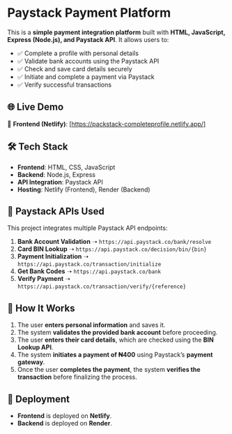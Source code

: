 #  Paystack Payment Platform

This is a **simple payment integration platform** built with **HTML, JavaScript, Express (Node.js), and Paystack API**. It allows users to:
- ✅ Complete a profile with personal details
- ✅ Validate bank accounts using the Paystack API
- ✅ Check and save card details securely
- ✅ Initiate and complete a payment via Paystack
- ✅ Verify successful transactions

## 🌐 **Live Demo**
🔗 **Frontend (Netlify)**: [https://packstack-completeprofile.netlify.app/]  

## 🛠️ **Tech Stack**
- **Frontend**: HTML, CSS, JavaScript
- **Backend**: Node.js, Express
- **API Integration**: Paystack API
- **Hosting**: Netlify (Frontend), Render (Backend)

## 🔌 **Paystack APIs Used**
This project integrates multiple Paystack API endpoints:  
1. **Bank Account Validation** ➝ `https://api.paystack.co/bank/resolve`  
2. **Card BIN Lookup** ➝ `https://api.paystack.co/decision/bin/{bin}`  
3. **Payment Initialization** ➝ `https://api.paystack.co/transaction/initialize`  
4. **Get Bank Codes** ➝ `https://api.paystack.co/bank`  
5. **Verify Payment** ➝ `https://api.paystack.co/transaction/verify/{reference}`  

## 📌 **How It Works**
1. The user **enters personal information** and saves it.
2. The system **validates the provided bank account** before proceeding.
3. The user **enters their card details**, which are checked using the **BIN Lookup API**.
4. The system **initiates a payment of ₦400** using Paystack’s **payment gateway**.
5. Once the user **completes the payment**, the system **verifies the transaction** before finalizing the process.

## 🚀 **Deployment**
- **Frontend** is deployed on **Netlify**.
- **Backend** is deployed on **Render**.


